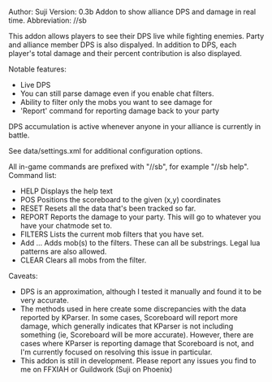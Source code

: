 Author: Suji
Version: 0.3b
Addon to show alliance DPS and damage in real time.
Abbreviation: //sb

This addon allows players to see their DPS live while fighting enemies. Party
and alliance member DPS is also dispalyed. In addition to DPS, each player's
total damage and their percent contribution is also displayed.

Notable features:
* Live DPS
* You can still parse damage even if you enable chat filters.
* Ability to filter only the mobs you want to see damage for
* 'Report' command for reporting damage back to your party

DPS accumulation is active whenever anyone in your alliance is currently
in battle.

See data/settings.xml for additional configuration options.

All in-game commands are prefixed with "//sb", for example "//sb help".
Command list:
* HELP
  Displays the help text
* POS <x> <y>
  Positions the scoreboard to the given (x,y) coordinates
* RESET
  Resets all the data that's been tracked so far.
* REPORT
  Reports the damage to your party. This will go to whatever you have
  your chatmode set to.
* FILTERS
  Lists the current mob filters that you have set.
* Add <mob1> <mob2> ...
  Adds mob(s) to the filters. These can all be substrings. Legal lua
  patterns are also allowed.
* CLEAR
  Clears all mobs from the filter.

  
Caveats:
* DPS is an approximation, although I tested it manually and found it to
  be very accurate.
* The methods used in here create some discrepancies with the data reported
  by KParser. In some cases, Scoreboard will report more damage, which 
  generally indicates that KParser is not including something (ie, Scoreboard
  will be more accurate). However, there are cases where KParser is reporting
  damage that Scoreboard is not, and I'm currently focused on resolving this
  issue in particular.
* This addon is still in development. Please report any issues you find to me
  on FFXIAH or Guildwork (Suji on Phoenix)
